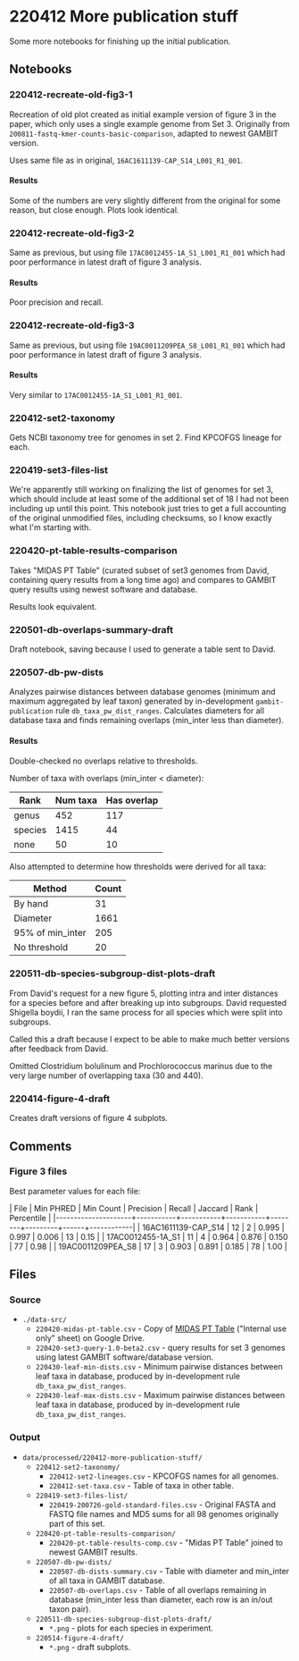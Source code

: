 # 220412 More publication stuff


Some more notebooks for finishing up the initial publication.


## Notebooks


### 220412-recreate-old-fig3-1

Recreation of old plot created as initial example version of figure 3 in the paper, which only uses
a single example genome from Set 3. Originally from `200811-fastq-kmer-counts-basic-comparison`,
adapted to newest GAMBIT version.

Uses same file as in original, `16AC1611139-CAP_S14_L001_R1_001`.

#### Results

Some of the numbers are very slightly different from the original for some reason, but close enough.
Plots look identical.


### 220412-recreate-old-fig3-2

Same as previous, but using file `17AC0012455-1A_S1_L001_R1_001` which had poor performance in
latest draft of figure 3 analysis.

#### Results

Poor precision and recall.


### 220412-recreate-old-fig3-3

Same as previous, but using file `19AC0011209PEA_S8_L001_R1_001` which had poor performance in
latest draft of figure 3 analysis.

#### Results

Very similar to `17AC0012455-1A_S1_L001_R1_001`.


### 220412-set2-taxonomy

Gets NCBI taxonomy tree for genomes in set 2. Find KPCOFGS lineage for each.


### 220419-set3-files-list

We're apparently still working on finalizing the list of genomes for set 3, which should include at
least some of the additional set of 18 I had not been including up until this point. This notebook
just tries to get a full accounting of the original unmodified files, including checksums, so I know
exactly what I'm starting with.


### 220420-pt-table-results-comparison

Takes "MIDAS PT Table" (curated subset of set3 genomes from David, containing query results from a
long time ago) and compares to GAMBIT query results using newest software and database.

Results look equivalent.


### 220501-db-overlaps-summary-draft

Draft notebook, saving because I used to generate a table sent to David.


### 220507-db-pw-dists

Analyzes pairwise distances between database genomes (minimum and maximum aggregated by leaf taxon)
generated by in-development `gambit-publication` rule `db_taxa_pw_dist_ranges`. Calculates diameters
for all database taxa and finds remaining overlaps (min_inter less than diameter).

#### Results

Double-checked no overlaps relative to thresholds.

Number of taxa with overlaps (min_inter < diameter):

| Rank    | Num taxa | Has overlap |
|---------|----------|-------------|
| genus   | 452      | 117         |
| species | 1415     | 44          |
| none    | 50       | 10          |

Also attempted to determine how thresholds were derived for all taxa:

| Method           | Count |
|------------------|-------|
| By hand          | 31    |
| Diameter         | 1661  |
| 95% of min_inter | 205   |
| No threshold     | 20    |


### 220511-db-species-subgroup-dist-plots-draft

From David's request for a new figure 5, plotting intra and inter distances for a species before and
after breaking up into subgroups. David requested Shigella boydii, I ran the same process for all
species which were split into subgroups.

Called this a draft because I expect to be able to make much better versions after feedback from David.

Omitted Clostridium bolulinum and Prochlorococcus marinus due to the very large number of
overlapping taxa (30 and 440).


### 220414-figure-4-draft

Creates draft versions of figure 4 subplots.



## Comments

### Figure 3 files

Best parameter values for each file:

| File                | Min PHRED | Min Count | Precision | Recall | Jaccard | Rank | Percentile |
|---------------------+-----------+-----------+-----------+--------+---------+------+------------|
| 16AC1611139-CAP_S14 |        12 |         2 |     0.995 |  0.997 |   0.006 |   13 |       0.15 |
| 17AC0012455-1A_S1   |        11 |         4 |     0.964 |  0.876 |   0.150 |   77 |       0.98 |
| 19AC0011209PEA_S8   |        17 |         3 |     0.903 |  0.891 |   0.185 |   78 |       1.00 |



## Files

### Source

* `./data-src/`
  * `220420-midas-pt-table.csv` - Copy of [MIDAS PT Table](https://docs.google.com/spreadsheets/d/1_QE0e66NdklxcsedMgCNnqv7lIYfrcFnFbFmDxYXRVQ/)
    ("Internal use only" sheet) on Google Drive.
  * `220420-set3-query-1.0-beta2.csv` - query results for set 3 genomes using latest GAMBIT software/database version.
  * `220430-leaf-min-dists.csv` - Minimum pairwise distances between leaf taxa in database, produced
    by in-development rule `db_taxa_pw_dist_ranges`.
  * `220430-leaf-max-dists.csv` - Maximum pairwise distances between leaf taxa in database, produced
    by in-development rule `db_taxa_pw_dist_ranges`.


### Output

* `data/processed/220412-more-publication-stuff/`
  * `220412-set2-taxonomy/`
    * `220412-set2-lineages.csv` - KPCOFGS names for all genomes.
	* `220412-set-taxa.csv` - Table of taxa in other table.
  * `220419-set3-files-list/`
    * `220419-200726-gold-standard-files.csv` - Original FASTA and FASTQ file names and MD5 sums for
      all 98 genomes originally part of this set.
  * `220420-pt-table-results-comparison/`
    * `220420-pt-table-results-comp.csv` - "Midas PT Table" joined to newest GAMBIT results.
  * `220507-db-pw-dists/`
    * `220507-db-dists-summary.csv` - Table with diameter and min_inter of all taxa in GAMBIT database.
    * `220507-db-overlaps.csv` - Table of all overlaps remaining in database (min_inter less than
      diameter, each row is an in/out taxon pair).
  * `220511-db-species-subgroup-dist-plots-draft/`
    * `*.png` - plots for each species in experiment.
  * `220514-figure-4-draft/`
    * `*.png` - draft subplots.
